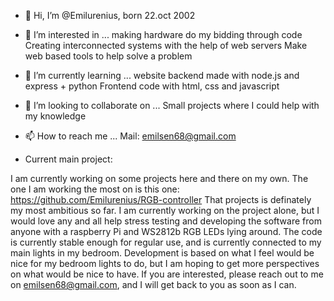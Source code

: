 - 👋 Hi, I’m @Emilurenius, born 22.oct 2002
- 👀 I’m interested in ...
  making hardware do my bidding through code
  Creating interconnected systems with the help of web servers
  Make web based tools to help solve a problem
- 🌱 I’m currently learning ...
  website backend made with node.js and express + python
  Frontend code with html, css and javascript
- 💞️ I’m looking to collaborate on ...
  Small projects where I could help with my knowledge
- 📫 How to reach me ...
  Mail: emilsen68@gmail.com
 
- Current main project:

I am currently working on some projects here and there on my own. The one I am working the most on is this one: https://github.com/Emilurenius/RGB-controller
That projects is definately my most ambitious so far.
I am currently working on the project alone, 
but I would love any and all help stress testing and developing the software from anyone with a raspberry Pi and WS2812b RGB LEDs lying around.
The code is currently stable enough for regular use, and is currently connected to my main lights in my bedroom. 
Development is based on what I feel would be nice for my bedroom lights to do, but I am hoping to get more perspectives on what would be nice to have.
If you are interested, please reach out to me on emilsen68@gmail.com, and I will get back to you as soon as I can.

<!---
Emilurenius/Emilurenius is a ✨ special ✨ repository because its `README.md` (this file) appears on your GitHub profile.
You can click the Preview link to take a look at your changes.
--->
